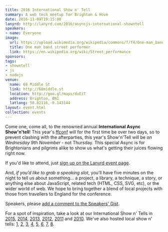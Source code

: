 ```yaml
---
title: 2016 International Show n' Tell
summary: A web tech meetup for Brighton & Hove
date: 2016-11-09T19:15:00
lanyrd: http://lanyrd.com/2016/asyncjs-international-showntell
speakers:
- name: Everyone
image:
  url: https://upload.wikimedia.org/wikipedia/commons/f/f4/One-man_band_street_performer_-_5.jpg
  title: One man band street performer
  link: https://en.wikipedia.org/wiki/Street_performance
sponsors:
tags:
- showntell
- js
- nodejs
venue:
  name: 68 Middle St
  link: http://68middle.st
  location: http://goo.gl/maps/dxEiT
  address: Brighton, BN1
  latlong: 50.82116,-0.143144
layout: event.html
collection: events
---
```


Come one, come all, to the renowned annual **International Async Show'n'tell**! This year's [ffconf][ff] will for the first time be over two days, so to prevent clashing with the afterparties, this year's Show'n'Tell will be *on Wednesday 9th November* - not Thursday. This special Async is for Brightonians and pilgrims alike to show us what's getting their juices flowing right now.

If you'd like to attend, just [sign up on the Lanyrd event page][event-lanyrd].

And, _if you’d like to grab a speaking slot_, you’ll have five minutes on the night to tell us about something… a project, a library, a technique, a story, or anything else about JavaScript, related tech (HTML, CSS, SVG, etc), or the wider world of web. We hope to bring together a blend of local projects with those from travellers to England for the conference.

Speakers, please <a data-gist href="https://gist.github.com/larister/2ffbbaa42e09a22b491bf7028ec47b02">add a comment to the Speakers' Gist</a>.

For a spot of inspiration, take a look at our International Show n' Tells in [2015][showntell-2015], [2014][showntell-2014], [2013][showntell-2013], [2012][showntell-2012], [2011][showntell-2011] and [2010][showntell-2010]. We've also hosted local show n' tells: [1][spring-2016], [2][spring-2015], [3][birthday-4], [4][birthday-3], [5][birthday-2], [6][birthday-1], [7][showntell-2], [8][showntell-1].

[ff]: http://2016.ffconf.org/
[event-lanyrd]: http://lanyrd.com/2016/asyncjs-international-showntell

[async]: http://asyncjs.com
[showntell-1]: http://asyncjs.com/showntell/
[showntell-2]: http://asyncjs.com/showntell2/
[spring-2015]: http://asyncjs.com/showntell-spring-2015/
[spring-2016]: http://asyncjs.com/showntell-spring-2016/
[birthday-1]: http://asyncjs.com/birthday/
[birthday-2]: http://asyncjs.com/birthday2/
[birthday-3]: http://asyncjs.com/birthday3/
[birthday-4]: http://asyncjs.com/birthday4/
[birthday-5]: http://asyncjs.com/birthday5/
[showntell-2010]: http://asyncjs.com/showntell3/
[showntell-2011]: http://asyncjs.com/international2011/
[showntell-2012]: http://asyncjs.com/showntell-2012/
[showntell-2013]: http://asyncjs.com/showntell-2013/
[showntell-2014]: http://asyncjs.com/showntell-2014/
[showntell-2015]: https://asyncjs.com/showntell-2015/
